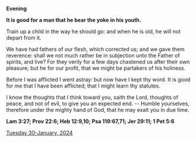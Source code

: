 **Evening**

**It is good for a man that he bear the yoke in his youth.**
 
Train up a child in the way he should go: and when he is old, he will not depart from it.
 
We have had fathers of our flesh, which corrected us; and we gave them reverence: shall we not much rather be in subjection unto the Father of spirits, and live? For they verily for a few days chastened us after their own pleasure; but he for our profit, that we might be partakers of his holiness.
 
Before I was afflicted I went astray: but now have I kept thy word. It is good for me that I have been afflicted; that I might learn thy statutes.
 
I know the thoughts that I think toward you, saith the Lord, thoughts of peace, and not of evil, to give you an expected end. -- Humble yourselves, therefore under the mighty hand of God, that he may exalt you in due time.  

**Lam 3:27; Prov 22:6; Heb 12:9,10; Psa 119:67,71; Jer 29:11; 1 Pet 5:6**

[Tuesday 30-January, 2024](https://t.me/daily_light)
